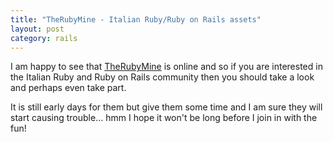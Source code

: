 ```yaml
---
title: "TheRubyMine - Italian Ruby/Ruby on Rails assets"
layout: post
category: rails
---
```

I am happy to see that [TheRubyMine](http://therubymine.com) is online and so if you are interested in the Italian Ruby and Ruby on Rails community then you should take a look and perhaps even take part.

It is still early days for them but give them some time and I am sure they will start causing trouble… hmm I hope it won't be long before I join in with the fun!
